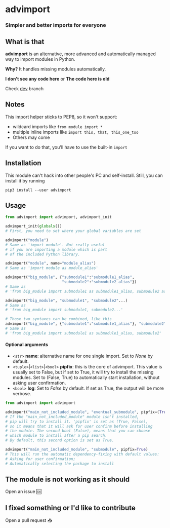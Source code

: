 # advimport

### Simpler and better imports for everyone

## What is that

**advimport** is an alternative, more advanced and
automatically managed way to import modules in Python.

**Why?**
It handles missing modules automatically.

**I don't see any code here**
or
**The code here is old**

Check [dev](https://github.com/davix3f/advimport/tree/dev "/tree/dev") branch

## Notes
This import helper sticks to PEP8, so it won't support:
* wildcard imports like `from module import *`
* multiple inline imports like `import this, that, this_one_too`
* Others may come

If you want to do that, you'll have to use the built-in `import`

## Installation
This module can't hack into other people's PC
and self-install. Still, you can install it by running

`pip3 install --user advimport`

## Usage
```python
from advimport import advimport, advimport_init

advimport_init(globals())
# First, you need to set where your global variables are set

advimport("module")
# Same as 'import module'. Not really useful
# if you are importing a module which is part
# of the included Python library.

advimport("module", name="module_alias")
# Same as 'import module as module_alias'

advimport("big_module", {"submodule1":"submodule1_alias",
                         "submodule2":"submodule2_alias"})
# Same as
# 'from big_module import submodule1 as submodule1_alias, submodule2 as submodule2_alias'

advimport("big_module", "submodule1", "submodule2"...)
# Same as
# 'from big_module import submodule1, submodule2...'

# Those two syntaxes can be combined, like this
advimport("big_module", {"submodule1":"submodule1_alias"}, "submodule2")
# Same as
# 'from big_module import submodule1 as submodule1_alias, submodule2'
```

#### Optional arguments
* `<str>` **name**: alternative name for one single import. Set to *None* by default.
* `<tuple>`|`<list>`|`<bool>` **pipfix**: this is the core of advimport. This value is usually set to False, but if set to True, it will try to install the missing modules. Set to (False, True) to automatically start installation, without asking user confirmation.
* `<bool>` **log**: Set to *False* by default. If set as
True, the output will be more verbose.

```python
from advimport import advimport

advimport("main_not_included_module", "eventual_submodule", pipfix=(True,False))
# If the "main_not_included_module" module isn't installed,
# pip will try to install it. 'pipfix' is set as (True, False),
# so it means that it will ask for user confirm before installing
# the module. The second bool (False), means that you can choose
# which module to install after a pip search.
# By default, this second option is set as True.

advimport("main_not_included_module", "submodule", pipfix=True)
# This will run the automatic dependency-fixing with default values:
# Asking for user confirmation;
# Automatically selecting the package to install
```

## The module is not working as it should
Open an issue 🆘

## I fixed something or I'd like to contribute
Open a pull request 📥
